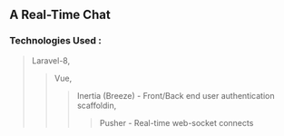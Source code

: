 ## A Real-Time Chat

### Technologies Used : 
> Laravel-8,
>> Vue, 
>>> Inertia (Breeze) - Front/Back end user authentication scaffoldin,
>>>> Pusher - Real-time web-socket connects